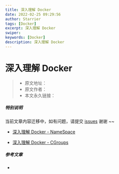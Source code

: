 ```yaml
---
title: 深入理解 Docker
date: 2022-02-25 09:29:56
author: Starrier
tags: [Docker]
excerpt: 深入理解 Docker
swiper:
keywords: [Docker]
description: 深入理解 Docker
---
```


# 深入理解 Docker 

> * 原文地址：[]()
> * 原文作者：[]()
> * 本文永久链接：[]()

##### **特别说明**

当前文章内容迁移中，如有问题，请提交 [issues](https://github.com/Starrier/starrier.github.io/issues) 谢谢 ~~

- [深入理解 Docker - NameSpace]()

- [深入理解 Docker - CGroups]()



##### 参考文章

- []()
